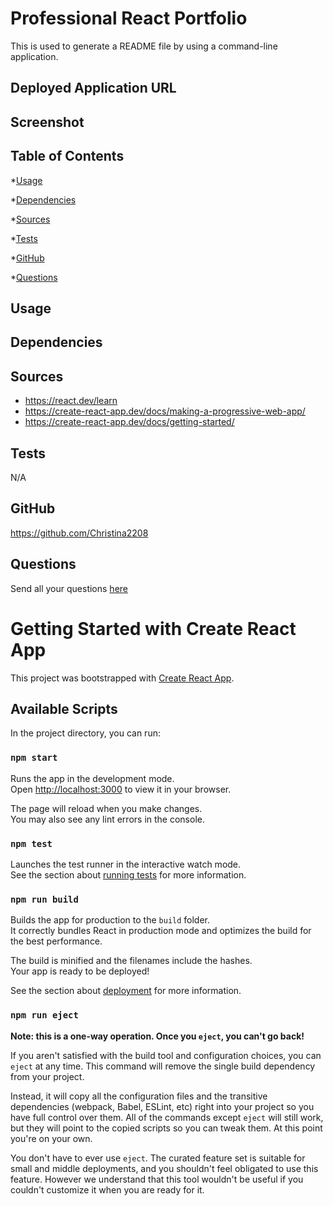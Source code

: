 
# Professional React Portfolio 
This is used to generate a README file by using a command-line application. 
## Deployed Application URL

## Screenshot

<!-- ![alt-text](https://github.com/Christina2208/README-Generator/blob/main/images/README%20Gen%20SS.png) -->
## Table of Contents

*[Usage](#usage)

*[Dependencies](#dependencies)

*[Sources](#sources)

*[Tests](#tests)

*[GitHub](#user)

*[Questions](#email)

## Usage

## Dependencies

## Sources
- https://react.dev/learn
- https://create-react-app.dev/docs/making-a-progressive-web-app/
- https://create-react-app.dev/docs/getting-started/
## Tests

N/A
## GitHub

https://github.com/Christina2208
## Questions

Send all your questions [here](mailto:christinalf22@gmail.com)


# Getting Started with Create React App

This project was bootstrapped with [Create React App](https://github.com/facebook/create-react-app).

## Available Scripts

In the project directory, you can run:

### `npm start`

Runs the app in the development mode.\
Open [http://localhost:3000](http://localhost:3000) to view it in your browser.

The page will reload when you make changes.\
You may also see any lint errors in the console.

### `npm test`

Launches the test runner in the interactive watch mode.\
See the section about [running tests](https://facebook.github.io/create-react-app/docs/running-tests) for more information.

### `npm run build`

Builds the app for production to the `build` folder.\
It correctly bundles React in production mode and optimizes the build for the best performance.

The build is minified and the filenames include the hashes.\
Your app is ready to be deployed!

See the section about [deployment](https://facebook.github.io/create-react-app/docs/deployment) for more information.

### `npm run eject`

**Note: this is a one-way operation. Once you `eject`, you can't go back!**

If you aren't satisfied with the build tool and configuration choices, you can `eject` at any time. This command will remove the single build dependency from your project.

Instead, it will copy all the configuration files and the transitive dependencies (webpack, Babel, ESLint, etc) right into your project so you have full control over them. All of the commands except `eject` will still work, but they will point to the copied scripts so you can tweak them. At this point you're on your own.

You don't have to ever use `eject`. The curated feature set is suitable for small and middle deployments, and you shouldn't feel obligated to use this feature. However we understand that this tool wouldn't be useful if you couldn't customize it when you are ready for it.
